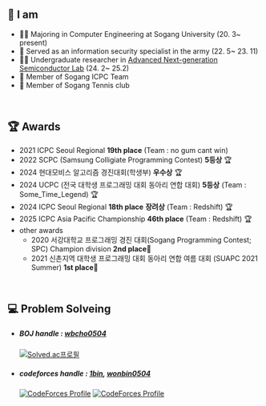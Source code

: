  ## 📣 I am
  * 👨‍🎓 Majoring in Computer Engineering at Sogang University (20. 3~ present)
  * 🏃 Served as an information security specialist in the army (22. 5~ 23. 11)
  * 🕵️‍♀️ Undergraduate researcher in [Advanced Next-generation Semiconductor Lab](https://sites.google.com/view/angelab-sogang/home) (24. 2~ 25.2)
  * 🎈 Member of Sogang ICPC Team
  * 🎾 Member of Sogang Tennis club


<br>

 ## 🏆 Awards
   * 2021 ICPC Seoul Regional **19th place** (Team : no gum cant win)
   * 2022 SCPC (Samsung Colligiate Programming Contest) **5등상** 🏆 
   * 2024 현대모비스 알고리즘 경진대회(학생부) **우수상** 🏆
   * 2024 UCPC (전국 대학생 프로그래밍 대회 동아리 연합 대회) **5등상** (Team : Some_Time_Legend)  🏆
   * 2024 ICPC Seoul Regional **18th place** **장려상** (Team : Redshift) 🏆
   * 2025 ICPC Asia Pacific Championship **46th place** (Team : Redshift) 🏆
   * other awards
     * 2020 서강대학교 프로그래밍 경진 대회(Sogang Programming Contest; SPC) Champion division **2nd place**🥈
     * 2021 신촌지역 대학생 프로그래밍 대회 동아리 연합 여름 대회 (SUAPC 2021 Summer) **1st place**🥇 
	
<br>

 ## 💻 Problem Solveing
  * ##### BOJ handle : [wbcho0504](https://www.acmicpc.net/user/wbcho0504)
      [![Solved.ac프로필](http://mazassumnida.wtf/api/v2/generate_badge?boj=wbcho0504)](https://solved.ac/wbcho0504)
  * ##### codeforces handle : [1bin](https://codeforces.com/profile/1bin), [wonbin0504](https://codeforces.com/profile/wonbin0504)    
      [![CodeForces Profile](http://cf.leed.at?id=1bin)](https://codeforces.com/profile/1bin)
      [![CodeForces Profile](http://cf.leed.at?id=wonbin0504)](https://codeforces.com/profile/wonbin0504)
